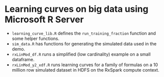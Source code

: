 # Learning curves on big data using Microsoft R Server

* `learning_curve_lib.R` defines the `run_training_fraction` function and some helper functions.
* `sim_data.R` has functions for generating the simulated data used in the demo.
* `rxLinMod_df.R` runs a simplified (low cardinality) example on a small dataframe.
* `rxLinMod_y2_xdf.R` runs learning curves for a family of formulas on a 10 million row simulated dataset in HDFS on the RxSpark compute context.
